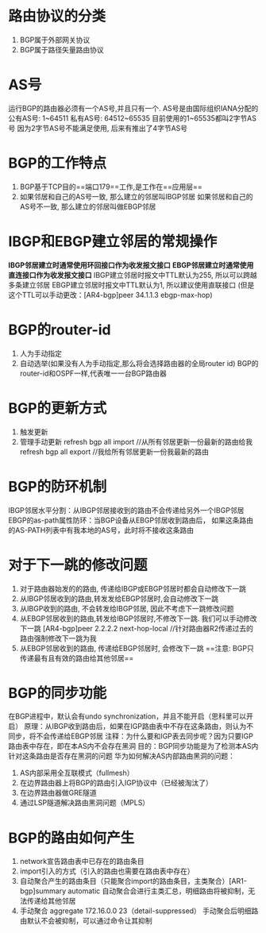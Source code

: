 # 路由协议的分类

1. BGP属于外部网关协议
2. BGP属于路径矢量路由协议

# AS号

运行BGP的路由器必须有一个AS号,并且只有一个. AS号是由国际组织IANA分配的
公有AS号: 1~64511
私有AS号: 64512~65535
目前使用的1~65535都叫2字节AS号
因为2字节AS号不能满足使用, 后来有推出了4字节AS号

# BGP的工作特点

1. BGP基于TCP目的==端口179==工作,是工作在==应用层==
2. 如果邻居和自己的AS号一致, 那么建立的邻居叫IBGP邻居
	 如果邻居和自己的AS号不一致, 那么建立的邻居叫做EBGP邻居

# IBGP和EBGP建立邻居的常规操作

**IBGP邻居建立时通常使用环回接口作为收发报文接口**
**EBGP邻居建立时通常使用直连接口作为收发报文接口**
IBGP建立邻居时报文中TTL默认为255, 所以可以跨越多条建立邻居
EBGP建立邻居时报文中TTL默认为1, 所以建议使用直联接口
(但是这个TTL可以手动更改：[AR4-bgp]peer 34.1.1.3 ebgp-max-hop)

# BGP的router-id

1. 人为手动指定
2. 自动选举(如果没有人为手动指定,那么将会选择路由器的全局router id)
BGP的router-id和OSPF一样,代表唯一一台BGP路由器

# BGP的更新方式

1. 触发更新
2. 管理手动更新
		refresh bgp all import //从所有邻居更新一份最新的路由给我
		refresh bgp all export //我给所有邻居更新一份我最新的路由

# BGP的防环机制

IBGP邻居水平分割：从IBGP邻居接收到的路由不会传递给另外一个IBGP邻居
EBGP的as-path属性防环：当BGP设备从EBGP邻居收到路由后，
如果这条路由的AS-PATH列表中有我本地的AS号，此时将不接收这条路由

# 对于下一跳的修改问题

1. 对于路由器始发的的路由, 传递给IBGP或EBGP邻居时都会自动修改下一跳
2. 从IBGP邻居收到的路由,转发发给EBGP邻居时,会自动修改下一跳
3. 从IBGP收到的路由, 不会转发给IBGP邻居, 因此不考虑下一跳修改问题
4. 从EBGP邻居收到的路由,转发给IBGP邻居时,不修改下一跳. 我们可以手动修改下一跳
	[AR4-bgp]peer 2.2.2.2 next-hop-local //针对路由器R2传递过去的路由强制修改下一跳为我
1. 从EBGP邻居收到的路由, 传递给EBGP邻居时, 会修改下一跳
==注意: BGP只传递最有且有效的路由给其他邻居==

# BGP的同步功能

在BGP进程中，默认会有undo synchronization，并且不能开启（思科里可以开启）
   原理：从IBGP收到路由后，如果在IGP路由表中不存在这条路由，则认为不同步，将不会传递给EBGP邻居
   注释：为什么要和IGP表去同步呢？因为只要IGP路由表中存在，即在本AS内不会存在黑洞
   目的：BGP同步功能是为了检测本AS内针对这条路由是否存在黑洞的问题
华为如何解决AS内部路由黑洞的问题：
1. AS内部采用全互联模式（fullmesh）
2. 在边界路由器上将BGP的路由引入IGP协议中（已经被淘汰了）
3. 在边界路由器做GRE隧道
4. 通过LSP隧道解决路由黑洞问题（MPLS）

# BGP的路由如何产生

1. network宣告路由表中已存在的路由条目
2. import引入的方式（引入的路由也需要在路由表中存在）
3. 自动聚合产生的路由条目（只能聚合import的路由条目，主类聚合）[AR1-bgp]summary automatic 
    自动聚合会进行主类汇总，明细路由将被抑制，无法传递给其他邻居
4. 手动聚合 aggregate 172.16.0.0 23（detail-suppressed）
     手动聚合后明细路由默认不会被抑制，可以通过命令让其抑制


